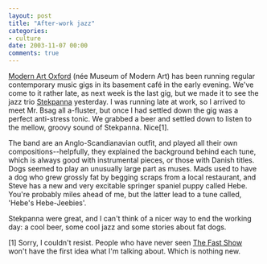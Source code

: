```yaml
---
layout: post
title: "After-work jazz"
categories:
- culture
date: 2003-11-07 00:00
comments: true
---
```


<p><a href="http://www.moma.org.uk/">Modern Art Oxford</a> (n&eacute;e Museum of Modern Art) has been running regular contemporary music gigs in its basement caf&eacute; in the early evening. We've come to it rather late, as next week is the last gig, but we made it to see the jazz trio <a href="http://www.stekpanna.com/">Stekpanna</a> yesterday. I was running late at work, so I arrived to meet Mr. Bsag all a-fluster, but once I had settled down the gig was a perfect anti-stress tonic. We grabbed a beer and settled down to listen to the mellow, groovy sound of Stekpanna. Nice[1].</p>

<p>The band are an Anglo-Scandianavian outfit, and played all their own compositions--helpfully, they explained the background behind each tune, which is always good with instrumental pieces, or those with Danish titles. Dogs seemed to play an unusually large part as muses. Mads used to have a dog who grew grossly fat by begging scraps from a local restaurant, and Steve has a new and very excitable springer spaniel puppy called Hebe. You're probably miles ahead of me, but the latter lead to a tune called, 'Hebe's Hebe-Jeebies'.</p>

<p>Stekpanna were great, and I can't think of a nicer way to end the working day: a cool beer, some cool jazz and some stories about fat dogs.</p>

<p>[1] Sorry, I couldn't resist. People who have never seen <a href="http://www.moma.org.uk/">The Fast Show</a> won't have the first idea what I'm talking about. Which is nothing new.</p>


